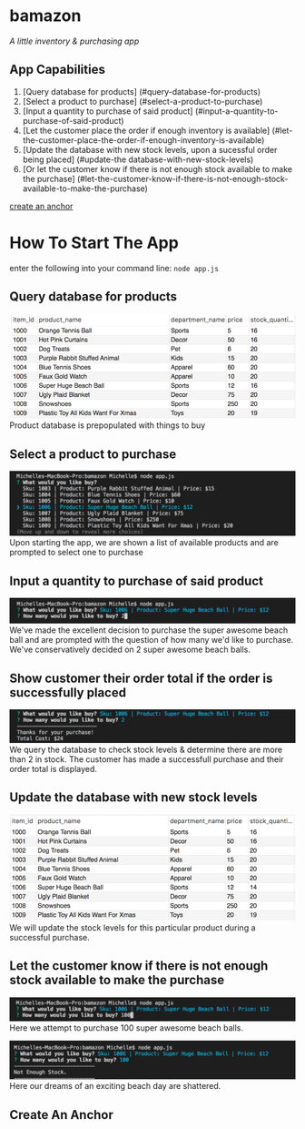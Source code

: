 # bamazon
*A little inventory & purchasing app*

## App Capabilities
1. [Query database for products] (#query-database-for-products)
2. [Select a product to purchase] (#select-a-product-to-purchase)
3. [Input a quantity to purchase of said product] (#input-a-quantity-to-purchase-of-said-product)
4. [Let the customer place the order if enough inventory is available] (#let-the-customer-place-the-order-if-enough-inventory-is-available)
5. [Update the database with new stock levels, upon a sucessful order being placed] (#update-the database-with-new-stock-levels)
6. [Or let the customer know if there is not enough stock available to make the purchase] (#let-the-customer-know-if-there-is-not-enough-stock-available-to-make-the-purchase)

[create an anchor](#create-an-anchor)


# How To Start The App
enter the following into your command line:
`node app.js`

## Query database for products
![show product database](/images/1.png)
Product database is prepopulated with things to buy

## Select a product to purchase
![get product list](/images/2.png)
Upon starting the app, we are shown a list of available products and are prompted to select one to purchase

## Input a quantity to purchase of said product
![purchasing a product](/images/3.png)
We've made the excellent decision to purchase the super awesome beach ball and are prompted with the question of how many we'd like to purchase. We've conservatively decided on 2 super awesome beach balls.

## Show customer their order total if the order is successfully placed
![purchasing a product](/images/4.png)
We query the database to check stock levels & determine there are more than 2 in stock. The customer has made a successfull purchase and their order total is displayed.

## Update the database with new stock levels
![update database](/images/5.png)
We will update the stock levels for this particular product during a successful purchase.

## Let the customer know if there is not enough stock available to make the purchase
![update database](/images/6.png)
Here we attempt to purchase 100 super awesome beach balls.

![update database](/images/7.png)
Here our dreams of an exciting beach day are shattered.

## Create An Anchor